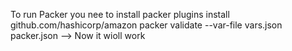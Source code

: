To run Packer you nee to install 
packer plugins install github.com/hashicorp/amazon
packer validate --var-file vars.json packer.json   --> Now it wioll work 
